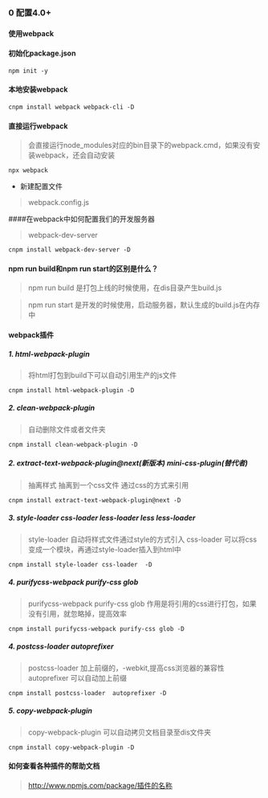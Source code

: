 ### 0 配置4.0+
#### 使用webpack
#### 初始化package.json
```
npm init -y 
```

#### 本地安装webpack
```
cnpm install webpack webpack-cli -D
```

#### 直接运行webpack
> 会直接运行node_modules对应的bin目录下的webpack.cmd，如果没有安装webpack，还会自动安装
```
npx webpack
```
- 新建配置文件
> webpack.config.js

####在webpack中如何配置我们的开发服务器
> webpack-dev-server 
```
cnpm install webpack-dev-server -D
```
#### npm run build和npm run start的区别是什么？
> npm run build 是打包上线的时候使用，在dis目录产生build.js

> npm run start 是开发的时候使用，启动服务器，默认生成的build.js在内存中

#### webpack插件 
##### 1. html-webpack-plugin
> 将html打包到build下可以自动引用生产的js文件
```
cnpm install html-webpack-plugin -D
```
##### 2. clean-webpack-plugin
> 自动删除文件或者文件夹
```
cnpm install clean-webpack-plugin -D
```
##### 2. extract-text-webpack-plugin@next(新版本)   mini-css-plugin(替代者)
> 抽离样式 抽离到一个css文件 通过css的方式来引用
```
cnpm install extract-text-webpack-plugin@next -D
```
##### 3. style-loader css-loader less-loader less less-loader
> style-loader 自动将样式文件通过style的方式引入 
> css-loader 可以将css变成一个模块，再通过style-loader插入到html中
```
cnpm install style-loader css-loader  -D
```

##### 4. purifycss-webpack purify-css glob 
> purifycss-webpack purify-css glob 作用是将引用的css进行打包，如果没有引用，就忽略掉，提高效率
```
cnpm install purifycss-webpack purify-css glob -D
```
##### 4. postcss-loader  autoprefixer
> postcss-loader 加上前缀的，-webkit,提高css浏览器的兼容性
> autoprefixer 可以自动加上前缀
```
cnpm install postcss-loader  autoprefixer -D
```
##### 5. copy-webpack-plugin 
> copy-webpack-plugin 可以自动拷贝文档目录至dis文件夹
```
cnpm install copy-webpack-plugin -D
```
#### 如何查看各种插件的帮助文档
> http://www.npmjs.com/package/插件的名称



